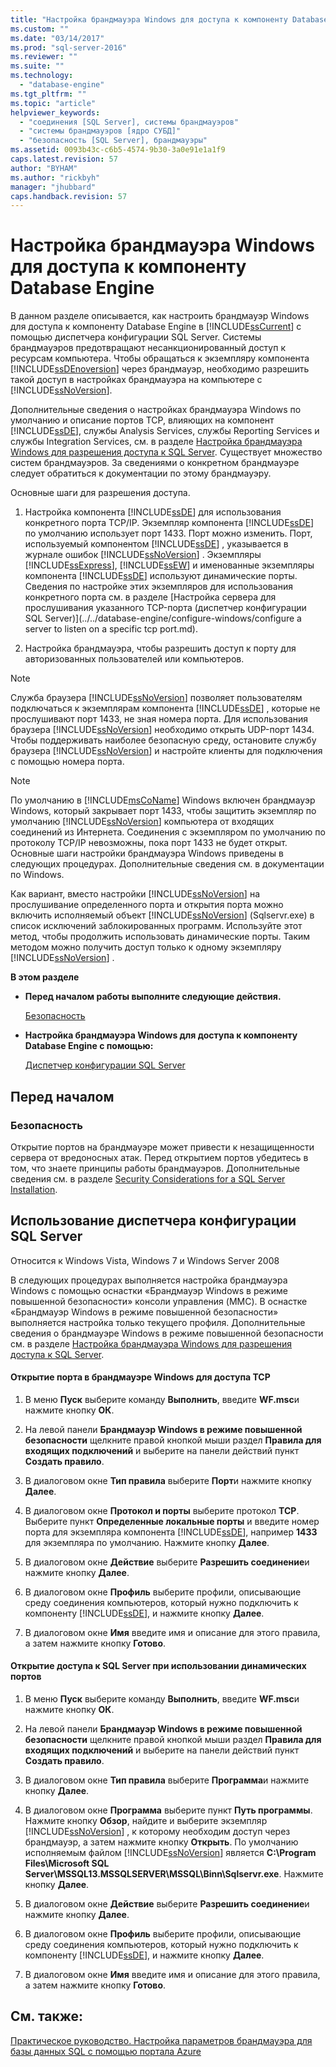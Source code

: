 ```yaml
---
title: "Настройка брандмауэра Windows для доступа к компоненту Database Engine | Microsoft Docs"
ms.custom: ""
ms.date: "03/14/2017"
ms.prod: "sql-server-2016"
ms.reviewer: ""
ms.suite: ""
ms.technology: 
  - "database-engine"
ms.tgt_pltfrm: ""
ms.topic: "article"
helpviewer_keywords: 
  - "соединения [SQL Server], системы брандмауэров"
  - "системы брандмауэров [ядро СУБД]"
  - "безопасность [SQL Server], брандмауэры"
ms.assetid: 0093b43c-c6b5-4574-9b30-3a0e91e1a1f9
caps.latest.revision: 57
author: "BYHAM"
ms.author: "rickbyh"
manager: "jhubbard"
caps.handback.revision: 57
---
```

# Настройка брандмауэра Windows для доступа к компоненту Database Engine
  В данном разделе описывается, как настроить брандмауэр Windows для доступа к компоненту Database Engine в [!INCLUDE[ssCurrent](../../includes/sscurrent-md.md)] с помощью диспетчера конфигурации SQL Server. Системы брандмауэров предотвращают несанкционированный доступ к ресурсам компьютера. Чтобы обращаться к экземпляру компонента [!INCLUDE[ssDEnoversion](../../includes/ssdenoversion-md.md)] через брандмауэр, необходимо разрешить такой доступ в настройках брандмауэра на компьютере с [!INCLUDE[ssNoVersion](../../includes/ssnoversion-md.md)].  
  
 Дополнительные сведения о настройках брандмауэра Windows по умолчанию и описание портов TCP, влияющих на компонент [!INCLUDE[ssDE](../../includes/ssde-md.md)], службы Analysis Services, службы Reporting Services и службы Integration Services, см. в разделе [Настройка брандмауэра Windows для разрешения доступа к SQL Server](../../sql-server/install/configure-the-windows-firewall-to-allow-sql-server-access.md). Существует множество систем брандмауэров. За сведениями о конкретном брандмауэре следует обратиться к документации по этому брандмауэру.  
  
 Основные шаги для разрешения доступа.  
  
1.  Настройка компонента [!INCLUDE[ssDE](../../includes/ssde-md.md)] для использования конкретного порта TCP/IP. Экземпляр компонента [!INCLUDE[ssDE](../../includes/ssde-md.md)] по умолчанию использует порт 1433. Порт можно изменить. Порт, используемый компонентом [!INCLUDE[ssDE](../../includes/ssde-md.md)] , указывается в журнале ошибок [!INCLUDE[ssNoVersion](../../includes/ssnoversion-md.md)] . Экземпляры [!INCLUDE[ssExpress](../../includes/ssexpress-md.md)], [!INCLUDE[ssEW](../../includes/ssew-md.md)] и именованные экземпляры компонента [!INCLUDE[ssDE](../../includes/ssde-md.md)] используют динамические порты. Сведения по настройке этих экземпляров для использования конкретного порта см. в разделе [Настройка сервера для прослушивания указанного TCP-порта (диспетчер конфигурации SQL Server)](../../database-engine/configure-windows/configure a server to listen on a specific tcp port.md).  
  
2.  Настройка брандмауэра, чтобы разрешить доступ к порту для авторизованных пользователей или компьютеров.  
  
> [!NOTE]  
>  Служба браузера [!INCLUDE[ssNoVersion](../../includes/ssnoversion-md.md)] позволяет пользователям подключаться к экземплярам компонента [!INCLUDE[ssDE](../../includes/ssde-md.md)] , которые не прослушивают порт 1433, не зная номера порта. Для использования браузера [!INCLUDE[ssNoVersion](../../includes/ssnoversion-md.md)] необходимо открыть UDP-порт 1434. Чтобы поддерживать наиболее безопасную среду, остановите службу браузера [!INCLUDE[ssNoVersion](../../includes/ssnoversion-md.md)] и настройте клиенты для подключения с помощью номера порта.  
  
> [!NOTE]  
>  По умолчанию в [!INCLUDE[msCoName](../../includes/msconame-md.md)] Windows включен брандмауэр Windows, который закрывает порт 1433, чтобы защитить экземпляр по умолчанию [!INCLUDE[ssNoVersion](../../includes/ssnoversion-md.md)] компьютера от входящих соединений из Интернета. Соединения с экземпляром по умолчанию по протоколу TCP/IP невозможны, пока порт 1433 не будет открыт. Основные шаги настройки брандмауэра Windows приведены в следующих процедурах. Дополнительные сведения см. в документации по Windows.  
  
 Как вариант, вместо настройки [!INCLUDE[ssNoVersion](../../includes/ssnoversion-md.md)] на прослушивание определенного порта и открытия порта можно включить исполняемый объект [!INCLUDE[ssNoVersion](../../includes/ssnoversion-md.md)] (Sqlservr.exe) в список исключений заблокированных программ. Используйте этот метод, чтобы продолжить использовать динамические порты. Таким методом можно получить доступ только к одному экземпляру [!INCLUDE[ssNoVersion](../../includes/ssnoversion-md.md)] .  
  
 **В этом разделе**  
  
-   **Перед началом работы выполните следующие действия.**  
  
     [Безопасность](#Security)  
  
-   **Настройка брандмауэра Windows для доступа к компоненту Database Engine с помощью:**  
  
     [Диспетчер конфигурации SQL Server](#SSMSProcedure)  
  
## Перед началом  
  
###  <a name="Security"></a> Безопасность  
 Открытие портов на брандмауэре может привести к незащищенности сервера от вредоносных атак. Перед открытием портов убедитесь в том, что знаете принципы работы брандмауэров. Дополнительные сведения см. в разделе [Security Considerations for a SQL Server Installation](../../sql-server/install/security-considerations-for-a-sql-server-installation.md).  
  
##  <a name="SSMSProcedure"></a> Использование диспетчера конфигурации SQL Server  
 Относится к Windows Vista, Windows 7 и Windows Server 2008  
  
 В следующих процедурах выполняется настройка брандмауэра Windows с помощью оснастки «Брандмауэр Windows в режиме повышенной безопасности» консоли управления (MMC). В оснастке «Брандмауэр Windows в режиме повышенной безопасности» выполняется настройка только текущего профиля. Дополнительные сведения о брандмауэре Windows в режиме повышенной безопасности см. в разделе [Настройка брандмауэра Windows для разрешения доступа к SQL Server](../../sql-server/install/configure-the-windows-firewall-to-allow-sql-server-access.md).  
  
#### Открытие порта в брандмауэре Windows для доступа TCP  
  
1.  В меню **Пуск** выберите команду **Выполнить**, введите **WF.msc**и нажмите кнопку **ОК**.  
  
2.  На левой панели **Брандмауэр Windows в режиме повышенной безопасности** щелкните правой кнопкой мыши раздел **Правила для входящих подключений** и выберите на панели действий пункт **Создать правило**.  
  
3.  В диалоговом окне **Тип правила** выберите **Порт**и нажмите кнопку **Далее**.  
  
4.  В диалоговом окне **Протокол и порты** выберите протокол **TCP**. Выберите пункт **Определенные локальные порты** и введите номер порта для экземпляра компонента [!INCLUDE[ssDE](../../includes/ssde-md.md)], например **1433** для экземпляра по умолчанию. Нажмите кнопку **Далее**.  
  
5.  В диалоговом окне **Действие** выберите **Разрешить соединение**и нажмите кнопку **Далее**.  
  
6.  В диалоговом окне **Профиль** выберите профили, описывающие среду соединения компьютеров, который нужно подключить к компоненту [!INCLUDE[ssDE](../../includes/ssde-md.md)], и нажмите кнопку **Далее**.  
  
7.  В диалоговом окне **Имя** введите имя и описание для этого правила, а затем нажмите кнопку **Готово**.  
  
#### Открытие доступа к SQL Server при использовании динамических портов  
  
1.  В меню **Пуск** выберите команду **Выполнить**, введите **WF.msc**и нажмите кнопку **ОК**.  
  
2.  На левой панели **Брандмауэр Windows в режиме повышенной безопасности** щелкните правой кнопкой мыши раздел **Правила для входящих подключений** и выберите на панели действий пункт **Создать правило**.  
  
3.  В диалоговом окне **Тип правила** выберите **Программа**и нажмите кнопку **Далее**.  
  
4.  В диалоговом окне **Программа** выберите пункт **Путь программы**. Нажмите кнопку **Обзор**, найдите и выберите экземпляр [!INCLUDE[ssNoVersion](../../includes/ssnoversion-md.md)] , к которому необходим доступ через брандмауэр, а затем нажмите кнопку **Открыть**. По умолчанию исполняемым файлом [!INCLUDE[ssNoVersion](../../includes/ssnoversion-md.md)] является **C:\Program Files\Microsoft SQL Server\MSSQL13.MSSQLSERVER\MSSQL\Binn\Sqlservr.exe**. Нажмите кнопку **Далее**.  
  
5.  В диалоговом окне **Действие** выберите **Разрешить соединение**и нажмите кнопку **Далее**.  
  
6.  В диалоговом окне **Профиль** выберите профили, описывающие среду соединения компьютеров, который нужно подключить к компоненту [!INCLUDE[ssDE](../../includes/ssde-md.md)], и нажмите кнопку **Далее**.  
  
7.  В диалоговом окне **Имя** введите имя и описание для этого правила, а затем нажмите кнопку **Готово**.  
  
## См. также:  
 [Практическое руководство. Настройка параметров брандмауэра для базы данных SQL с помощью портала Azure](https://azure.microsoft.com/documentation/articles/sql-database-configure-firewall-settings/)  
  
  